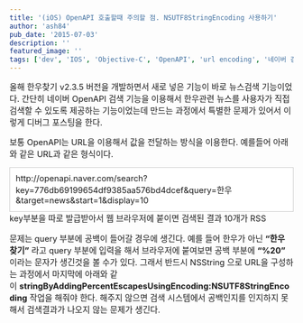 ```yaml
---
title: '(iOS) OpenAPI 호출할때 주의할 점. NSUTF8StringEncoding 사용하기'
author: 'ash84'
pub_date: '2015-07-03'
description: ''
featured_image: ''
tags: ['dev', 'IOS', 'Objective-C', 'OpenAPI', 'url encoding', '네이버 검색 API']
---
```



<span style="font-size: 11pt;">올해 한우찾기 v2.3.5 버전을 개발하면서 새로 넣은 기능이 바로 뉴스검색 기능이었다. 간단히 네이버 OpenAPI 검색 기능을 이용해서 한우관련 뉴스를 사용자가 직접 검색할 수 있도록 제공하는 기능이었는데 만드는 과정에서 특별한 문제가 있어서 이렇게 디버그 포스팅을 한다. </span>

<span style="font-size: 11pt;">보통 OpenAPI는 URL을 이용해서 값을 전달하는 방식을 이용한다. 예를들어 아래와 같은 URL과 같은 형식이다. </span>

<div class="txc-textbox" style="border: 1px solid rgb(203, 203, 203); background-color: rgb(255, 255, 255); padding: 10px;"><span style="font-size: 11pt;">http://openapi.naver.com/search?key=776db6919965</span><span style="font-size: 11pt;">4df9385aa576bd4dcef&query=한우</span><span style="font-size: 11pt;">&target=news&start=1&display=10</span>

</div><span style="font-size: 11pt;">key부분을 따로 발급받아서 웹 브라우저에 붙이면 검색된 결과 10개가 RSS<XML)의 형식으로 보일것이다. 실제 한우찾기 내부 코드에서는 다음과 같은 코드를 이용해서 위의 URL을 던져서 결과를 파싱하는 방식으로 진행하였다. </span>

<span style="font-size: 11pt;">  
<script src="https://gist.github.com/4363290.js"></script>  
</span>

<span style="font-size: 11pt;">문제는 query 부분에 공백이 들어갈 경우에 생긴다. 예를 들어 한우가 아닌 **“한우 찾기”** 라고 query 부분에 입력을 해서 브라우저에 붙여보면 공백 부분에 **“%20”** 이라는 문자가 생긴것을 볼 수가 있다. 그래서 반드시 </span><span style="font-size: 11pt;">NSString 으로 URL을 구성하는 과정에서 마지막에 아래와 같이 </span><span style="font-size: 11pt;">**stringByAddingPercentEscapesUsingEncoding:**</span><span style="font-size: 11pt;">**NSUTF8StringEncoding** 작업을 해줘야 한다. 해주지 않으면 검색 시스템에서 공백인지를 인지하지 못해서 검색결과가 나오지 않는 문제가 생긴다. </span>

<span style="font-size: 11pt;">  
</span>

<span style="font-size: 11pt;">  
<script src="https://gist.github.com/4363270.js"></script></span>



